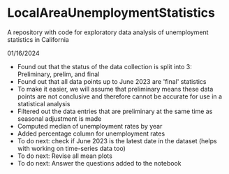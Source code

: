 # LocalAreaUnemploymentStatistics
A repository with code for exploratory data analysis of unemployment statistics in California

01/16/2024

- Found out that the status of the data collection is split into 3: Preliminary, prelim, and final
- Found out that all data points up to June 2023 are 'final' statistics
- To make it easier, we will assume that preliminary means these data points are not conclusive and therefore cannot be accurate for use in a statistical analysis
- Filtered out the data entries that are preliminary at the same time as seasonal adjustment is made
- Computed median of unemployment rates by year
- Added percentage column for unemployment rates
- To do next: check if June 2023 is the latest date in the dataset (helps with working on time-series data too)
- To do next: Revise all mean plots
- To do next: Answer the questions added to the notebook

